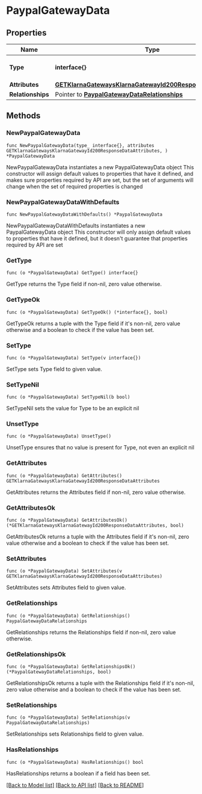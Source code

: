 # PaypalGatewayData

## Properties

Name | Type | Description | Notes
------------ | ------------- | ------------- | -------------
**Type** | **interface{}** | The resource&#39;s type | 
**Attributes** | [**GETKlarnaGatewaysKlarnaGatewayId200ResponseDataAttributes**](GETKlarnaGatewaysKlarnaGatewayId200ResponseDataAttributes.md) |  | 
**Relationships** | Pointer to [**PaypalGatewayDataRelationships**](PaypalGatewayDataRelationships.md) |  | [optional] 

## Methods

### NewPaypalGatewayData

`func NewPaypalGatewayData(type_ interface{}, attributes GETKlarnaGatewaysKlarnaGatewayId200ResponseDataAttributes, ) *PaypalGatewayData`

NewPaypalGatewayData instantiates a new PaypalGatewayData object
This constructor will assign default values to properties that have it defined,
and makes sure properties required by API are set, but the set of arguments
will change when the set of required properties is changed

### NewPaypalGatewayDataWithDefaults

`func NewPaypalGatewayDataWithDefaults() *PaypalGatewayData`

NewPaypalGatewayDataWithDefaults instantiates a new PaypalGatewayData object
This constructor will only assign default values to properties that have it defined,
but it doesn't guarantee that properties required by API are set

### GetType

`func (o *PaypalGatewayData) GetType() interface{}`

GetType returns the Type field if non-nil, zero value otherwise.

### GetTypeOk

`func (o *PaypalGatewayData) GetTypeOk() (*interface{}, bool)`

GetTypeOk returns a tuple with the Type field if it's non-nil, zero value otherwise
and a boolean to check if the value has been set.

### SetType

`func (o *PaypalGatewayData) SetType(v interface{})`

SetType sets Type field to given value.


### SetTypeNil

`func (o *PaypalGatewayData) SetTypeNil(b bool)`

 SetTypeNil sets the value for Type to be an explicit nil

### UnsetType
`func (o *PaypalGatewayData) UnsetType()`

UnsetType ensures that no value is present for Type, not even an explicit nil
### GetAttributes

`func (o *PaypalGatewayData) GetAttributes() GETKlarnaGatewaysKlarnaGatewayId200ResponseDataAttributes`

GetAttributes returns the Attributes field if non-nil, zero value otherwise.

### GetAttributesOk

`func (o *PaypalGatewayData) GetAttributesOk() (*GETKlarnaGatewaysKlarnaGatewayId200ResponseDataAttributes, bool)`

GetAttributesOk returns a tuple with the Attributes field if it's non-nil, zero value otherwise
and a boolean to check if the value has been set.

### SetAttributes

`func (o *PaypalGatewayData) SetAttributes(v GETKlarnaGatewaysKlarnaGatewayId200ResponseDataAttributes)`

SetAttributes sets Attributes field to given value.


### GetRelationships

`func (o *PaypalGatewayData) GetRelationships() PaypalGatewayDataRelationships`

GetRelationships returns the Relationships field if non-nil, zero value otherwise.

### GetRelationshipsOk

`func (o *PaypalGatewayData) GetRelationshipsOk() (*PaypalGatewayDataRelationships, bool)`

GetRelationshipsOk returns a tuple with the Relationships field if it's non-nil, zero value otherwise
and a boolean to check if the value has been set.

### SetRelationships

`func (o *PaypalGatewayData) SetRelationships(v PaypalGatewayDataRelationships)`

SetRelationships sets Relationships field to given value.

### HasRelationships

`func (o *PaypalGatewayData) HasRelationships() bool`

HasRelationships returns a boolean if a field has been set.


[[Back to Model list]](../README.md#documentation-for-models) [[Back to API list]](../README.md#documentation-for-api-endpoints) [[Back to README]](../README.md)


